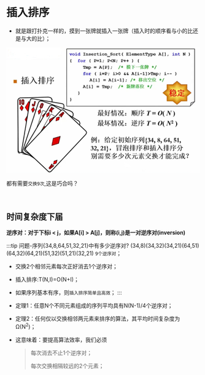 # 插入排序

- 就是跟打扑克一样的，摸到一张牌就插入一张牌（插入时的顺序看与小的比还是与大的比）；

![图片](../images/data-structure_4-3_1.png)

都有需要`交换9次`,这是巧合吗？

<br/>

## 时间复杂度下届

**逆序对：对于下标i < j，如果A[i] > A[j]，则称(i,j)是一对逆序对(inversion)**

:::tip 问题-序列{34,8,64,51,32,21}中有多少逆序对?
(34,8)(34,32)(34,21)(64,51)(64,32)(64,21)(51,32)(51,21)(32,21) `9个逆序对`；
- 交换2个相邻元素每次正好消去1个逆序对；
- 插入排序:T(N,I)=O(N+I)；
- 如果序列基本有序，则`插入排序简单且高效`；
:::


- 定理1：任意N个不同元素组成的序列平均具有N(N-1)/4个逆序对；
- 定理2：任何仅以交换相邻两元素来排序的算法，其平均时间复杂度为Ω(N<sup>2</sup>)；
- 这意味着：要提高算法效率，我们必须
  > 每次消去不止1个逆序对；
  >
  > 每次交换相隔较远的2个元素；